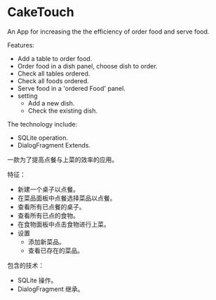 # CakeTouch
An App for increasing the the efficiency of order food and serve food.

Features:
- Add a table to order food.
- Order food in a dish panel, choose dish to order.
- Check all tables ordered.
- Check all foods ordered.
- Serve food in a 'ordered Food' panel.
- setting
  - Add a new dish.
  - Check the existing dish.

The technology include:

- SQLite operation.
- DialogFragment Extends.

一款为了提高点餐与上菜的效率的应用。

特征：
- 新建一个桌子以点餐。
- 在菜品面板中点餐选择菜品以点餐。
- 查看所有已点餐的桌子。
- 查看所有已点的食物。
- 在食物面板中点击食物进行上菜。
- 设置
  - 添加新菜品。
  - 查看已存在的菜品。

包含的技术：

- SQLite  操作。
- DialogFragment 继承。
